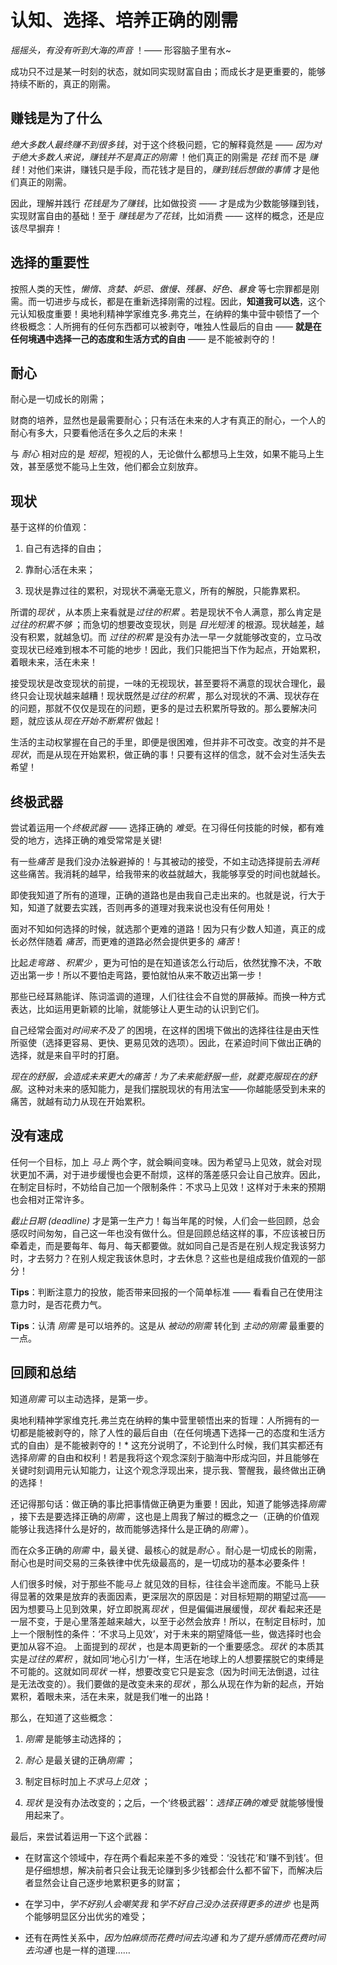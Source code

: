 # 认知、选择、培养正确的刚需
*摇摇头，有没有听到大海的声音* ！—— 形容脑子里有水~

成功只不过是某一时刻的状态，就如同实现财富自由；而成长才是更重要的，能够持续不断的，真正的刚需。 

## 赚钱是为了什么
*绝大多数人最终赚不到很多钱*，对于这个终极问题，它的解释竟然是 —— *因为对于绝大多数人来说，赚钱并不是真正的刚需* ！他们真正的刚需是 *花钱* 而不是 *赚钱*！对他们来讲，赚钱只是手段，而花钱才是目的，*赚到钱后想做的事情* 才是他们真正的刚需。

因此，理解并践行 *花钱是为了赚钱*，比如做投资 —— 才是成为少数能够赚到钱，实现财富自由的基础！至于 *赚钱是为了花钱*，比如消费 —— 这样的概念，还是应该尽早摒弃！

## 选择的重要性
按照人类的天性，*懒惰、贪婪、妒忌、傲慢、残暴、好色、暴食* 等七宗罪都是刚需。而一切进步与成长，都是在重新选择刚需的过程。因此，**知道我可以选**，这个元认知极度重要！奥地利精神学家维克多.弗克兰，在纳粹的集中营中顿悟了一个终极概念：人所拥有的任何东西都可以被剥夺，唯独人性最后的自由 —— **就是在任何境遇中选择一己的态度和生活方式的自由** —— 是不能被剥夺的！

## 耐心
耐心是一切成长的刚需；

财商的培养，显然也是最需要耐心；只有活在未来的人才有真正的耐心，一个人的耐心有多大，只要看他活在多久之后的未来！

与 *耐心* 相对应的是 *短视*，短视的人，无论做什么都想马上生效，如果不能马上生效，甚至感觉不能马上生效，他们都会立刻放弃。

## 现状
基于这样的价值观：
1. 自己有选择的自由；

2. 靠耐心活在未来；

3. 现状是靠过往的累积，对现状不满毫无意义，所有的解脱，只能靠累积。

所谓的*现状* ，从本质上来看就是*过往的积累* 。若是现状不令人满意，那么肯定是*过往的积累不够* ；而急切的想要改变现状，则是 *目光短浅* 的根源。现状越差，越没有积累，就越急切。而 *过往的积累* 是没有办法一早一夕就能够改变的，立马改变现状已经难到根本不可能的地步！因此，我们只能把当下作为起点，开始累积，着眼未来，活在未来！

接受现状是改变现状的前提，一味的无视现状，甚至要将不满意的现状合理化，最终只会让现状越来越糟！现状既然是*过往的积累* ，那么对现状的不满、现状存在的问题，那就不仅仅是现在的问题，更多的是过去积累所导致的。那么要解决问题，就应该从*现在开始不断累积* 做起！

生活的主动权掌握在自己的手里，即便是很困难，但并非不可改变。改变的并不是 *现状*，而是从现在开始累积，做正确的事！只要有这样的信念，就不会对生活失去希望！

## 终极武器
尝试着运用一个*终极武器* —— 选择正确的 *难受*。在习得任何技能的时候，都有难受的地方，选择正确的难受常常是关键!

有一些*痛苦* 是我们没办法躲避掉的！与其被动的接受，不如主动选择提前去*消耗* 这些痛苦。我消耗的越早，给我带来的收益就越大，我能够享受的时间也就越长。

即使我知道了所有的道理，正确的道路也是由我自己走出来的。也就是说，行大于知，知道了就要去实践，否则再多的道理对我来说也没有任何用处！

面对不知如何选择的时候，就选那个更难的道路！因为只有少数人知道，真正的成长必然伴随着 *痛苦*，而更难的道路必然会提供更多的 *痛苦*！

比起*走弯路* 、*积累少* ，更为可怕的是在知道该怎么行动后，依然犹豫不决，不敢迈出第一步！所以不要怕走弯路，要怕就怕从来不敢迈出第一步！

那些已经耳熟能详、陈词滥调的道理，人们往往会不自觉的屏蔽掉。而换一种方式表达，比如运用更新颖的比喻，就能够让人更生动的认识到它们。

自己经常会面对*时间来不及了* 的困境，在这样的困境下做出的选择往往是由天性所驱使（选择更容易、更快、更易见效的选项）。因此，在紧迫时间下做出正确的选择，就是来自平时的打磨。

*现在的舒服，会造成未来更大的痛苦！为了未来能舒服一些，就要克服现在的舒服*。这种对未来的感知能力，是我们摆脱现状的有用法宝——你越能感受到未来的痛苦，就越有动力从现在开始累积。

## 没有速成
任何一个目标，加上 *马上* 两个字，就会瞬间变味。因为希望马上见效，就会对现状更加不满，对于进步缓慢也会更不耐烦，这样的落差感只会让自己放弃。因此，在制定目标时，不妨给自己加一个限制条件：不求马上见效！这样对于未来的预期也会相对正常许多。

*截止日期  (deadline)* 才是第一生产力！每当年尾的时候，人们会一些回顾，总会感叹时间匆匆，自己这一年也没有做什么。但是回顾总结这样的事，不应该被日历牵着走，而是要每年、每月、每天都要做。就如同自己是否是在别人规定我该努力时，才去努力？在别人规定我该休息时，才去休息？这些也是组成我价值观的一部分！

**Tips**：判断注意力的投放，能否带来回报的一个简单标准 —— 看看自己在使用注意力时，是否花费力气。

**Tips**：认清 *刚需* 是可以培养的。这是从 *被动的刚需* 转化到 *主动的刚需* 最重要的一点。

## 回顾和总结
知道*刚需* 可以主动选择，是第一步。

奥地利精神学家维克托.弗兰克在纳粹的集中营里顿悟出来的哲理：人所拥有的一切都是能被剥夺的，除了人性的最后自由（在任何境遇下选择一己的态度和生活方式的自由）是不能被剥夺的！* 这充分说明了，不论到什么时候，我们其实都还有选择*刚需* 的自由和权利！若是我将这个观念深刻于脑海中形成沟回，并且能够在关键时刻调用元认知能力，让这个观念浮现出来，提示我、警醒我，最终做出正确的选择！

还记得那句话：做正确的事比把事情做正确更为重要！因此，知道了能够选择*刚需* ，接下去是要选择正确的*刚需* ，这也是上周我了解过的概念之一（正确的价值观能够让我选择什么是好的，故而能够选择什么是正确的*刚需* ）。

而在众多正确的*刚需* 中，最关键、最核心的就是*耐心* 。耐心是一切成长的刚需，耐心也是时间交易的三条铁律中优先级最高的，是一切成功的基本必要条件！

人们很多时候，对于那些不能*马上* 就见效的目标，往往会半途而废。不能马上获得显著的效果是放弃的表面因素，更深层次的原因是：对目标短期的期望过高——因为想要马上见到效果，好立即脱离*现状* ，但是偏偏进展缓慢，*现状* 看起来还是一层不变，于是心里落差越来越大，以至于必然会放弃！所以，在制定目标时，加上一个限制性的条件：‘不求马上见效’，对于未来的期望降低一些，做选择时也会更加从容不迫。
上面提到的*现状* ，也是本周更新的一个重要感念。*现状* 的本质其实是*过往的累积* ，就如同‘地心引力’一样，生活在地球上的人想要摆脱它的束缚是不可能的。这就如同*现状* 一样，想要改变它只是妄念（因为时间无法倒退，过往是无法改变的）。我们要做的是改变未来的*现状* ，那么从现在作为新的起点，开始累积，着眼未来，活在未来，就是我们唯一的出路！

那么，在知道了这些概念：
1. *刚需* 是能够主动选择的；

2. *耐心* 是最关键的正确*刚需* ；

3. 制定目标时加上*不求马上见效* ；

4. *现状* 是没有办法改变的；之后，一个‘终极武器’：*选择正确的难受* 就能够慢慢用起来了。

最后，来尝试着运用一下这个武器：
- 在财富这个领域中，存在两个看起来差不多的难受：‘没钱花’和‘赚不到钱’。但是仔细想想，解决前者只会让我无论赚到多少钱都会什么都不留下，而解决后者显然会让自己逐步地累积更多的财富；

- 在学习中，*学不好别人会嘲笑我* 和*学不好自己没办法获得更多的进步* 也是两个能够明显区分出优劣的难受；

- 还有在两性关系中，*因为怕麻烦而花费时间去沟通* 和*为了提升感情而花费时间去沟通* 也是一样的道理……
